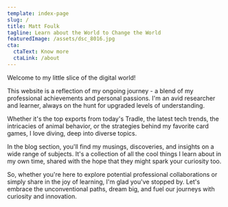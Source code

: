 ```yaml
---
template: index-page
slug: /
title: Matt Foulk
tagline: Learn about the World to Change the World
featuredImage: /assets/dsc_8016.jpg
cta:
  ctaText: Know more
  ctaLink: /about
---
```

Welcome to my little slice of the digital world!

This website is a reflection of my ongoing journey - a blend of my professional achievements and personal passions. I'm an avid researcher and learner, always on the hunt for upgraded levels of understanding.

 Whether it's the top exports from today's Tradle, the latest tech trends, the intricacies of animal behavior, or the strategies behind my favorite card games, I love diving, deep into diverse topics.

In the blog section, you'll find my musings, discoveries, and insights on a wide range of subjects. It's a collection of all the cool things I learn about in my own time, shared with the hope that they might spark your curiosity too.

So, whether you're here to explore potential professional collaborations or simply share in the joy of learning, I'm glad you've stopped by. Let's embrace the unconventional paths, dream big, and fuel our journeys with curiosity and innovation.